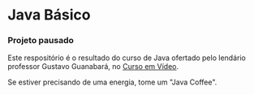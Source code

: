 # Java Básico

### Projeto pausado

Este respositório é o resultado do curso de Java ofertado pelo lendário professor Gustavo Guanabará, no [Curso em Vídeo](https://www.cursoemvideo.com/).

Se estiver precisando de uma energia, tome um "Java Coffee".
